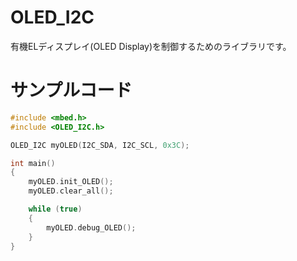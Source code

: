 # OLED_I2C
有機ELディスプレイ(OLED Display)を制御するためのライブラリです。

# サンプルコード
```cpp
#include <mbed.h>
#include <OLED_I2C.h>

OLED_I2C myOLED(I2C_SDA, I2C_SCL, 0x3C);

int main()
{
    myOLED.init_OLED();
    myOLED.clear_all();

    while (true)
    {
        myOLED.debug_OLED();
    }
}
```